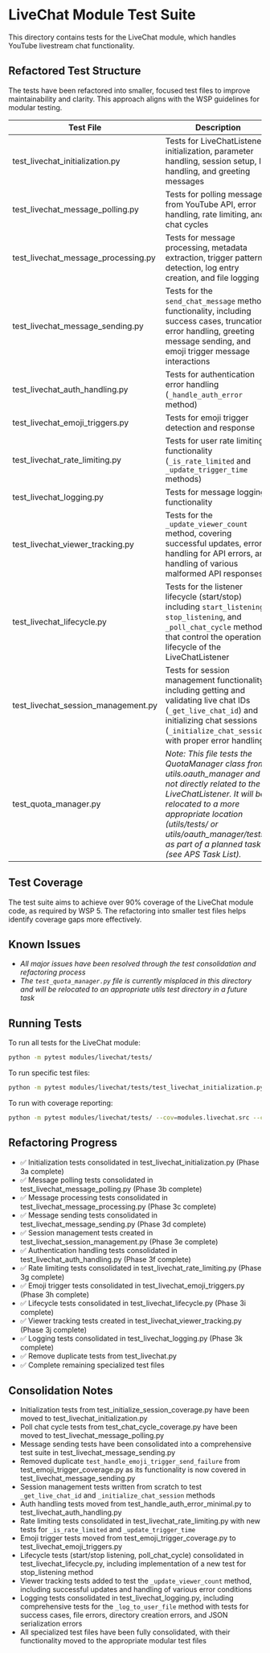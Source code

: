 # LiveChat Module Test Suite

This directory contains tests for the LiveChat module, which handles YouTube livestream chat functionality.

## Refactored Test Structure

The tests have been refactored into smaller, focused test files to improve maintainability and clarity. This approach aligns with the WSP guidelines for modular testing.

| Test File | Description |
|-----------|-------------|
| test_livechat_initialization.py | Tests for LiveChatListener initialization, parameter handling, session setup, ID handling, and greeting messages |
| test_livechat_message_polling.py | Tests for polling messages from YouTube API, error handling, rate limiting, and chat cycles |
| test_livechat_message_processing.py | Tests for message processing, metadata extraction, trigger pattern detection, log entry creation, and file logging |
| test_livechat_message_sending.py | Tests for the `send_chat_message` method functionality, including success cases, truncation, error handling, greeting message sending, and emoji trigger message interactions |
| test_livechat_auth_handling.py | Tests for authentication error handling (`_handle_auth_error` method) |
| test_livechat_emoji_triggers.py | Tests for emoji trigger detection and response |
| test_livechat_rate_limiting.py | Tests for user rate limiting functionality (`_is_rate_limited` and `_update_trigger_time` methods) |
| test_livechat_logging.py | Tests for message logging functionality |
| test_livechat_viewer_tracking.py | Tests for the `_update_viewer_count` method, covering successful updates, error handling for API errors, and handling of various malformed API responses |
| test_livechat_lifecycle.py | Tests for the listener lifecycle (start/stop) including `start_listening`, `stop_listening`, and `_poll_chat_cycle` methods that control the operational lifecycle of the LiveChatListener |
| test_livechat_session_management.py | Tests for session management functionality, including getting and validating live chat IDs (`_get_live_chat_id`) and initializing chat sessions (`_initialize_chat_session`) with proper error handling |
| test_quota_manager.py | *Note: This file tests the QuotaManager class from utils.oauth_manager and is not directly related to the LiveChatListener. It will be relocated to a more appropriate location (utils/tests/ or utils/oauth_manager/tests/) as part of a planned task (see APS Task List).* |

## Test Coverage

The test suite aims to achieve over 90% coverage of the LiveChat module code, as required by WSP 5. The refactoring into smaller test files helps identify coverage gaps more effectively.

## Known Issues

- *All major issues have been resolved through the test consolidation and refactoring process*
- *The `test_quota_manager.py` file is currently misplaced in this directory and will be relocated to an appropriate utils test directory in a future task*

## Running Tests

To run all tests for the LiveChat module:

```bash
python -m pytest modules/livechat/tests/
```

To run specific test files:

```bash
python -m pytest modules/livechat/tests/test_livechat_initialization.py
```

To run with coverage reporting:

```bash
python -m pytest modules/livechat/tests/ --cov=modules.livechat.src --cov-report term-missing
```

## Refactoring Progress

- ✅ Initialization tests consolidated in test_livechat_initialization.py (Phase 3a complete)
- ✅ Message polling tests consolidated in test_livechat_message_polling.py (Phase 3b complete)
- ✅ Message processing tests consolidated in test_livechat_message_processing.py (Phase 3c complete)
- ✅ Message sending tests consolidated in test_livechat_message_sending.py (Phase 3d complete)
- ✅ Session management tests created in test_livechat_session_management.py (Phase 3e complete)
- ✅ Authentication handling tests consolidated in test_livechat_auth_handling.py (Phase 3f complete)
- ✅ Rate limiting tests consolidated in test_livechat_rate_limiting.py (Phase 3g complete)
- ✅ Emoji trigger tests consolidated in test_livechat_emoji_triggers.py (Phase 3h complete)
- ✅ Lifecycle tests consolidated in test_livechat_lifecycle.py (Phase 3i complete)
- ✅ Viewer tracking tests created in test_livechat_viewer_tracking.py (Phase 3j complete)
- ✅ Logging tests consolidated in test_livechat_logging.py (Phase 3k complete)
- ✅ Remove duplicate tests from test_livechat.py
- ✅ Complete remaining specialized test files

## Consolidation Notes

- Initialization tests from test_initialize_session_coverage.py have been moved to test_livechat_initialization.py
- Poll chat cycle tests from test_chat_cycle_coverage.py have been moved to test_livechat_message_polling.py
- Message sending tests have been consolidated into a comprehensive test suite in test_livechat_message_sending.py
- Removed duplicate `test_handle_emoji_trigger_send_failure` from test_emoji_trigger_coverage.py as its functionality is now covered in test_livechat_message_sending.py
- Session management tests written from scratch to test `_get_live_chat_id` and `_initialize_chat_session` methods
- Auth handling tests moved from test_handle_auth_error_minimal.py to test_livechat_auth_handling.py
- Rate limiting tests consolidated in test_livechat_rate_limiting.py with new tests for `_is_rate_limited` and `_update_trigger_time` 
- Emoji trigger tests moved from test_emoji_trigger_coverage.py to test_livechat_emoji_triggers.py
- Lifecycle tests (start/stop listening, poll_chat_cycle) consolidated in test_livechat_lifecycle.py, including implementation of a new test for stop_listening method 
- Viewer tracking tests added to test the `_update_viewer_count` method, including successful updates and handling of various error conditions 
- Logging tests consolidated in test_livechat_logging.py, including comprehensive tests for the `_log_to_user_file` method with tests for success cases, file errors, directory creation errors, and JSON serialization errors 
- All specialized test files have been fully consolidated, with their functionality moved to the appropriate modular test files 